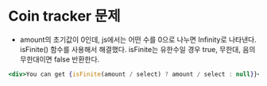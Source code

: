 # Coin tracker 문제

- amount의 초기값이 0인데, js에서는 어떤 수를 0으로 나누면 Infinity로 나타낸다. isFinite() 함수를 사용해서 해결했다.
  isFinite는 유한수일 경우 true, 무한대, 음의 무한대이면 false 반환한다.

```jsx
<div>You can get {isFinite(amount / select) ? amount / select : null}}</div>
```
